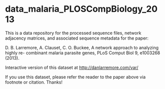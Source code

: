 # data_malaria_PLOSCompBiology_2013

This is a data repository for the processed sequence files, network adjacency matrices, and associated sequence metadata for the paper:

D. B. Larremore, A. Clauset, C. O. Buckee, A network approach to analyzing highly re- combinant malaria parasite genes, PLoS Comput Biol 9, e1003268 (2013).

Interactive version of this dataset at http://danlarremore.com/var/

If you use this dataset, please refer the reader to the paper above via footnote or citation. Thanks!
